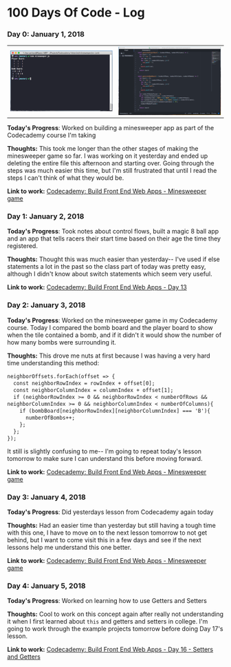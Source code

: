 # 100 Days Of Code - Log

### Day 0: January 1, 2018
<table>
  <tr>
    <td width="50%" valign="center"><img src="/images/day1_1.png" /></td>
    <td width="50%" valign="center"><img src="/images/day1_2.png" /></td>
  </tr>
</table>


**Today's Progress**: Worked on building a minesweeper app as part of the Codecademy course I'm taking

**Thoughts:** This took me longer than the other stages of making the minesweeper game so far. I was working on it yesterday and ended up deleting the entire file this afternoon and starting over.  Going through the steps was much easier this time, but I'm still frustrated that until I read the steps I can't think of what they would be.

**Link to work:** [Codecademy: Build Front End Web Apps - Minesweeper game
](https://github.com/heyryanleys/Codecademy-Build-Front-End-Web-Apps/blob/master/minesweeper/src/minesweeper.js)  

### Day 1: January 2, 2018  

**Today's Progress**: Took notes about control flows, built a magic 8 ball app and an app that tells racers their start time based on their age the time they registered.

**Thoughts:** Thought this was much easier than yesterday-- I've used if else statements a lot in the past so the class part of today was pretty easy, although I didn't know about switch statements which seem very useful.

**Link to work:** [Codecademy: Build Front End Web Apps - Day 13
](https://github.com/heyryanleys/Codecademy-Build-Front-End-Web-Apps/tree/master/Day%2013%20-%20Control%20Flow)  

### Day 2: January 3, 2018  

**Today's Progress**: Worked on the minesweeper game in my Codecademy course. Today I compared the bomb board and the player board to show when the tile contained a bomb, and if it didn't it would show the number of how many bombs were surrounding it.

**Thoughts:** This drove me nuts at first because I was having a very hard time understanding this method:  

```
neighborOffsets.forEach(offset => {
  const neighborRowIndex = rowIndex + offset[0];
  const neighborColumnIndex = columnIndex + offset[1];
  if (neighborRowIndex >= 0 && neighborRowIndex < numberOfRows && neighborColumnIndex >= 0 && neighborColumnIndex < numberOfColumns){
    if (bombBoard[neighborRowIndex][neighborColumnIndex] === 'B'){
      numberOfBombs++;
    };
  };
});
```  

It still is slightly confusing to me-- I'm going to repeat today's lesson tomorrow to make sure I can understand this before moving forward.

**Link to work:** [Codecademy: Build Front End Web Apps - Minesweeper game
](https://github.com/heyryanleys/Codecademy-Build-Front-End-Web-Apps/blob/master/minesweeper/src/minesweeper.js)  

### Day 3: January 4, 2018  

**Today's Progress**: Did yesterdays lesson from Codecademy again today

**Thoughts:** Had an easier time than yesterday but still having a tough time with this one, I have to move on to the next lesson tomorrow to not get behind, but I want to come visit this in a few days and see if the next lessons help me understand this one better.


**Link to work:** [Codecademy: Build Front End Web Apps - Minesweeper game
](https://github.com/heyryanleys/Codecademy-Build-Front-End-Web-Apps/blob/master/minesweeper/src/minesweeper.js)  

### Day 4: January 5, 2018  

**Today's Progress**: Worked on learning how to use Getters and Setters

**Thoughts:** Cool to work on this concept again after really not understanding it when I first learned about `this` and getters and setters in college.  I'm going to work through the example projects tomorrow before doing Day 17's lesson. 


**Link to work:** [Codecademy: Build Front End Web Apps - Day 16 - Setters and Getters
](https://github.com/heyryanleys/Codecademy-Build-Front-End-Web-Apps/blob/master/Day%2016%20-%20Getters%20and%20Setters/Day%2016%20-%20Objects.md)  
